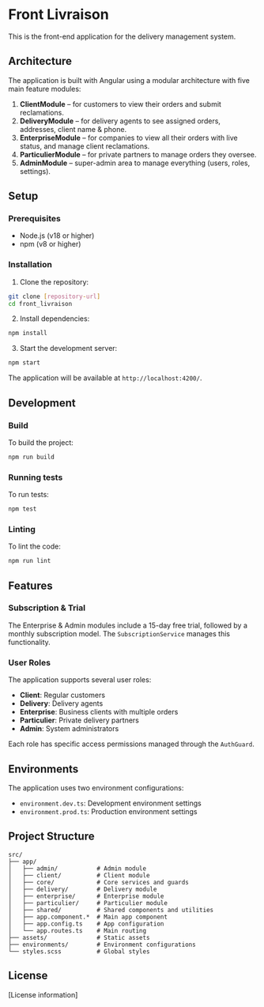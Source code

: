 # Front Livraison

This is the front-end application for the delivery management system.

## Architecture

The application is built with Angular using a modular architecture with five main feature modules:

1. **ClientModule** – for customers to view their orders and submit reclamations.
2. **DeliveryModule** – for delivery agents to see assigned orders, addresses, client name & phone.
3. **EnterpriseModule** – for companies to view all their orders with live status, and manage client reclamations.
4. **ParticulierModule** – for private partners to manage orders they oversee.
5. **AdminModule** – super-admin area to manage everything (users, roles, settings).

## Setup

### Prerequisites

- Node.js (v18 or higher)
- npm (v8 or higher)

### Installation

1. Clone the repository:

```bash
git clone [repository-url]
cd front_livraison
```

2. Install dependencies:

```bash
npm install
```

3. Start the development server:

```bash
npm start
```

The application will be available at `http://localhost:4200/`.

## Development

### Build

To build the project:

```bash
npm run build
```

### Running tests

To run tests:

```bash
npm test
```

### Linting

To lint the code:

```bash
npm run lint
```

## Features

### Subscription & Trial

The Enterprise & Admin modules include a 15-day free trial, followed by a monthly subscription model. The `SubscriptionService` manages this functionality.

### User Roles

The application supports several user roles:

- **Client**: Regular customers
- **Delivery**: Delivery agents
- **Enterprise**: Business clients with multiple orders
- **Particulier**: Private delivery partners
- **Admin**: System administrators

Each role has specific access permissions managed through the `AuthGuard`.

## Environments

The application uses two environment configurations:

- `environment.dev.ts`: Development environment settings
- `environment.prod.ts`: Production environment settings

## Project Structure

```
src/
├── app/
│   ├── admin/           # Admin module
│   ├── client/          # Client module
│   ├── core/            # Core services and guards
│   ├── delivery/        # Delivery module
│   ├── enterprise/      # Enterprise module
│   ├── particulier/     # Particulier module
│   ├── shared/          # Shared components and utilities
│   ├── app.component.*  # Main app component
│   ├── app.config.ts    # App configuration
│   └── app.routes.ts    # Main routing
├── assets/              # Static assets
├── environments/        # Environment configurations
└── styles.scss          # Global styles
```

## License

[License information]
